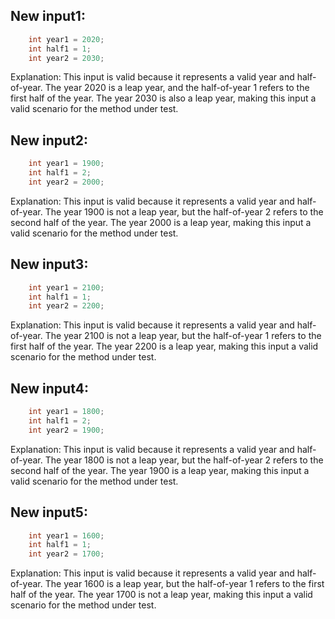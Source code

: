 ## New input1:
```java
    int year1 = 2020;
    int half1 = 1;
    int year2 = 2030;
```
Explanation: This input is valid because it represents a valid year and half-of-year. The year 2020 is a leap year, and the half-of-year 1 refers to the first half of the year. The year 2030 is also a leap year, making this input a valid scenario for the method under test.

## New input2:
```java
    int year1 = 1900;
    int half1 = 2;
    int year2 = 2000;
```
Explanation: This input is valid because it represents a valid year and half-of-year. The year 1900 is not a leap year, but the half-of-year 2 refers to the second half of the year. The year 2000 is a leap year, making this input a valid scenario for the method under test.

## New input3:
```java
    int year1 = 2100;
    int half1 = 1;
    int year2 = 2200;
```
Explanation: This input is valid because it represents a valid year and half-of-year. The year 2100 is not a leap year, but the half-of-year 1 refers to the first half of the year. The year 2200 is a leap year, making this input a valid scenario for the method under test.

## New input4:
```java
    int year1 = 1800;
    int half1 = 2;
    int year2 = 1900;
```
Explanation: This input is valid because it represents a valid year and half-of-year. The year 1800 is not a leap year, but the half-of-year 2 refers to the second half of the year. The year 1900 is a leap year, making this input a valid scenario for the method under test.

## New input5:
```java
    int year1 = 1600;
    int half1 = 1;
    int year2 = 1700;
```
Explanation: This input is valid because it represents a valid year and half-of-year. The year 1600 is a leap year, but the half-of-year 1 refers to the first half of the year. The year 1700 is not a leap year, making this input a valid scenario for the method under test.
